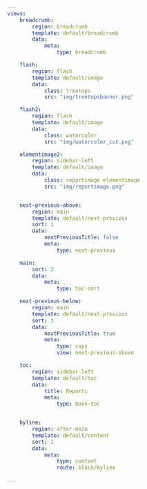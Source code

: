 ```yaml
---
views:
    breadcrumb:
        region: breadcrumb
        template: default/breadcrumb
        data:
            meta:
                type: breadcrumb

    flash:
        region: flash
        template: default/image
        data:
            class: treetops
            src: "img/treetopsbanner.png"

    flash2:
        region: flash
        template: default/image
        data:
            class: watercolor
            src: "img/watercolor_cut.png"

    elementimage2:
        region: sidebar-left
        template: default/image
        data:
            class: reportimage elementimage
            src: "img/reportimage.png"


    next-previous-above:
        region: main
        template: default/next-previous
        sort: 1
        data:
            nextPreviousTitle: false
            meta:
                type: next-previous

    main:
        sort: 2
        data:
            meta:
                type: toc-sort

    next-previous-below:
        region: main
        template: default/next-previous
        sort: 3
        data:
            nextPreviousTitle: true
            meta:
                type: copy
                view: next-previous-above

    toc:
        region: sidebar-left
        template: default/toc
        data:
            title: Reports
            meta:
                type: book-toc


    byline:
        region: after-main
        template: default/content
        sort: 1
        data:
            meta:
                type: content
                route: block/byline

...
```

